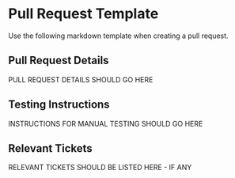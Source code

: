 # Pull Request Template

Use the following markdown template when creating a pull request.

## Pull Request Details

PULL REQUEST DETAILS SHOULD GO HERE

## Testing Instructions

INSTRUCTIONS FOR MANUAL TESTING SHOULD GO HERE

## Relevant Tickets

RELEVANT TICKETS SHOULD BE LISTED HERE - IF ANY
